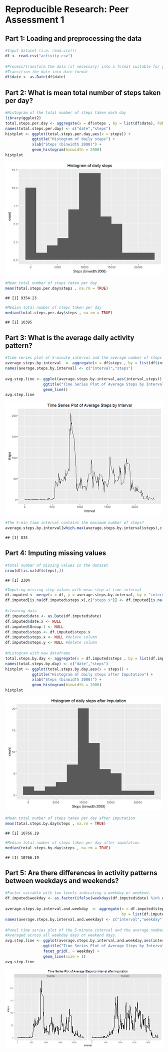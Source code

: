 # Reproducible Research: Peer Assessment 1

## Part 1: Loading and preprocessing the data

```r
#Input dataset (i.e. read.csv())
df <- read.csv("activity.csv")

#Process/transform the data (if necessary) into a format suitable for your analysis
#Transition the date into date format
df$date <- as.Date(df$date)
```


## Part 2: What is mean total number of steps taken per day?

```r
#Histogram of the total number of steps taken each day
library(ggplot2)
total.steps.per.day <- aggregate(x = df$steps , by = list(df$date), FUN = sum ,na.rm=TRUE)
names(total.steps.per.day) <- c("date","steps")
histplot <- ggplot(total.steps.per.day,aes(x = steps)) +
            ggtitle("Histogram of daily steps") +
            xlab("Steps (binwidth 2000)") +
            geom_histogram(binwidth = 2000)
histplot
```

![](PA1_template_files/figure-html/unnamed-chunk-2-1.png)

```r
#Mean total number of steps taken per day
mean(total.steps.per.day$steps , na.rm = TRUE)
```

```
## [1] 9354.23
```

```r
#Median total number of steps taken per day
median(total.steps.per.day$steps , na.rm = TRUE)
```

```
## [1] 10395
```



## Part 3: What is the average daily activity pattern?

```r
#Time series plot of 5-minute interval and the average number of steps taken, averaged across all days
average.steps.by.interval  <- aggregate(x = df$steps , by = list(df$interval), FUN = mean ,na.rm=TRUE)
names(average.steps.by.interval) <- c("interval","steps")

avg.step.line <- ggplot(average.steps.by.interval,aes(interval,steps)) +
                 ggtitle("Time Series Plot of Average Steps by Interval") +
                 geom_line()
avg.step.line  
```

![](PA1_template_files/figure-html/unnamed-chunk-3-1.png)

```r
#The 5-min time interval contains the maximum number of steps?
average.steps.by.interval[which.max(average.steps.by.interval$steps),c("interval")]
```

```
## [1] 835
```




## Part 4: Imputing missing values

```r
#total number of missing values in the dataset
nrow(df[is.na(df$steps),])
```

```
## [1] 2304
```

```r
#Imputing missing step values with mean step at time interval
df.imputed <- merge(x = df, y = average.steps.by.interval, by = "interval", all.x = TRUE)
df.imputed[is.na(df.imputed$steps.x),c("steps.x")] <- df.imputed[is.na(df.imputed$steps.x),c("steps.y")]

#cleaning data
df.imputed$date <- as.Date(df.imputed$date)
df.imputed$date.x <- NULL
df.imputed$Group.1 <- NULL
df.imputed$steps <- df.imputed$steps.x
df.imputed$steps.x <- NULL #delete column
df.imputed$steps.y <- NULL #delete column

#Histogram with new dataframe
total.steps.by.day <- aggregate(x = df.imputed$steps , by = list(df.imputed$date), FUN = sum ,na.rm=TRUE)
names(total.steps.by.day) <- c("date","steps")
histplot <- ggplot(total.steps.by.day,aes(x = steps)) +
            ggtitle("Histogram of daily steps after Imputation") +
            xlab("Steps (binwidth 2000)") +
            geom_histogram(binwidth = 2000)
histplot 
```

![](PA1_template_files/figure-html/unnamed-chunk-4-1.png)

```r
#Mean total number of steps taken per day after imputation
mean(total.steps.by.day$steps , na.rm = TRUE)
```

```
## [1] 10766.19
```

```r
#Median total number of steps taken per day after imputation
median(total.steps.by.day$steps , na.rm = TRUE)
```

```
## [1] 10766.19
```



## Part 5: Are there differences in activity patterns between weekdays and weekends?

```r
#Factor variable with two levels indicating a weekday or weekend.
df.imputed$weekday <- as.factor(ifelse(weekdays(df.imputed$date) %in% c("Saturday","Sunday"), "Weekend", "Weekday")) 

average.steps.by.interval.and.weekday  <- aggregate(x = df.imputed$steps , 
                                                    by = list(df.imputed$interval,df.imputed$weekday), FUN = mean ,na.rm=TRUE)
names(average.steps.by.interval.and.weekday) <- c("interval","weekday","steps")

#Panel time series plot of the 5-minute interval and the average number of steps taken 
#Averaged across all weekday days or weekend days.
avg.step.line <- ggplot(average.steps.by.interval.and.weekday,aes(interval,steps)) +
                 ggtitle("Time Series Plot of Average Steps by Interval after Imputation") +
                 facet_grid(. ~ weekday) +
                 geom_line(size = 1)
avg.step.line  
```

![](PA1_template_files/figure-html/unnamed-chunk-5-1.png)
